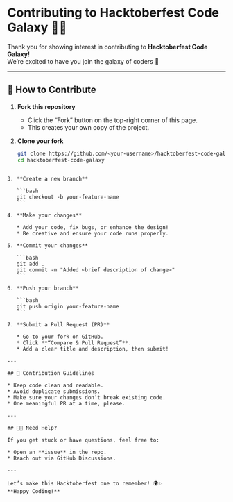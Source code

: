 # Contributing to Hacktoberfest Code Galaxy 👩‍🚀

Thank you for showing interest in contributing to **Hacktoberfest Code Galaxy!**  
We’re excited to have you join the galaxy of coders 🚀  

---

## 🌟 How to Contribute

1. **Fork this repository**
   - Click the “Fork” button on the top-right corner of this page.
   - This creates your own copy of the project.

2. **Clone your fork**
   ```bash
   git clone https://github.com/<your-username>/hacktoberfest-code-galaxy.git
   cd hacktoberfest-code-galaxy
````

3. **Create a new branch**

   ```bash
   git checkout -b your-feature-name
   ```

4. **Make your changes**

   * Add your code, fix bugs, or enhance the design!
   * Be creative and ensure your code runs properly.

5. **Commit your changes**

   ```bash
   git add .
   git commit -m "Added <brief description of change>"
   ```

6. **Push your branch**

   ```bash
   git push origin your-feature-name
   ```

7. **Submit a Pull Request (PR)**

   * Go to your fork on GitHub.
   * Click **“Compare & Pull Request”**.
   * Add a clear title and description, then submit!

---

## 🧭 Contribution Guidelines

* Keep code clean and readable.
* Avoid duplicate submissions.
* Make sure your changes don’t break existing code.
* One meaningful PR at a time, please.

---

## 🧑‍💻 Need Help?

If you get stuck or have questions, feel free to:

* Open an **issue** in the repo.
* Reach out via GitHub Discussions.

---

Let’s make this Hacktoberfest one to remember! 🌍✨
**Happy Coding!**